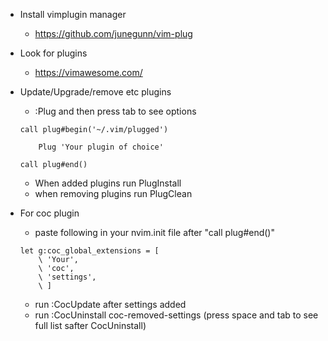 - Install vimplugin manager
	- https://github.com/junegunn/vim-plug
- Look for plugins
	- https://vimawesome.com/
- Update/Upgrade/remove etc plugins
    - :Plug and then press tab to see options
	```
	call plug#begin('~/.vim/plugged')
	
		Plug 'Your plugin of choice'

	call plug#end()
	```
	- When added plugins run PlugInstall
	- when removing plugins run PlugClean

- For coc plugin
    - paste following in your nvim.init file after "call plug#end()"
	```
	let g:coc_global_extensions = [
		\ 'Your',
		\ 'coc',
		\ 'settings',
		\ ]
	```
	- run :CocUpdate after settings added
	- run :CocUninstall coc-removed-settings (press space and tab to see full list safter CocUninstall)